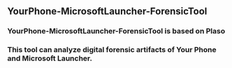 ## YourPhone-MicrosoftLauncher-ForensicTool

### YourPhone-MicrosoftLauncher-ForensicTool is based on Plaso
### This tool can analyze digital forensic artifacts of Your Phone and Microsoft Launcher. 
